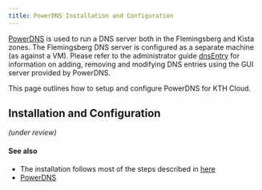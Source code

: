```yaml
---
title: PowerDNS Installation and Configuration
---
```


[PowerDNS](https://www.powerdns.com/) is used to run a DNS server both in the Flemingsberg and Kista zones. The Flemingsberg  DNS server is configured as a separate machine (as against a VM). Please refer to the administrator guide [dnsEntry](../administration/dnsEntry.md "wikilink") for information on adding, removing and modifying DNS entries using the GUI server provided by PowerDNS.

This page outlines how to setup and configure PowerDNS for KTH Cloud.

## Installation and Configuration

_(under review)_

#### See also

- The installation follows most of the steps described in [here](https://phoenixnap.com/kb/powerdns-ubuntu#ftoc-heading-6)
- [PowerDNS](https://www.powerdns.com/)